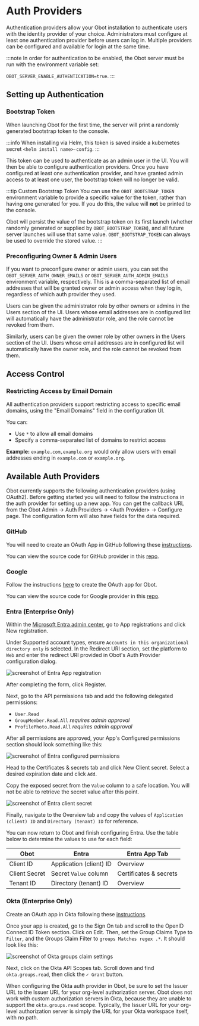 # Auth Providers

Authentication providers allow your Obot installation to authenticate users with the identity provider of your choice.
Administrators must configure at least one authentication provider before users can log in.
Multiple providers can be configured and available for login at the same time.

:::note
In order for authentication to be enabled, the Obot server must be run with the environment variable set:

`OBOT_SERVER_ENABLE_AUTHENTICATION=true`.
:::

## Setting up Authentication

### Bootstrap Token

When launching Obot for the first time, the server will print a randomly generated bootstrap token to the console.

:::info
When installing via Helm, this token is saved inside a kubernetes secret `<helm install name>-config`.
:::

This token can be used to authenticate as an admin user in the UI.
You will then be able to configure authentication providers.
Once you have configured at least one authentication provider, and have granted admin access to at least one user,
the bootstrap token will no longer be valid.

:::tip Custom Bootstrap Token
You can use the `OBOT_BOOTSTRAP_TOKEN` environment variable to provide a specific value for the token,
rather than having one generated for you. If you do this, the value will **not** be printed to the console.

Obot will persist the value of the bootstrap token on its first launch (whether randomly generated or
supplied by `OBOT_BOOTSTRAP_TOKEN`), and all future server launches will use that same value.
`OBOT_BOOTSTRAP_TOKEN` can always be used to override the stored value.
:::

### Preconfiguring Owner & Admin Users

If you want to preconfigure owner or admin users, you can set the `OBOT_SERVER_AUTH_OWNER_EMAILS` or `OBOT_SERVER_AUTH_ADMIN_EMAILS` environment variable, respectively.
This is a comma-separated list of email addresses that will be granted owner or admin access when they log in,
regardless of which auth provider they used.

Users can be given the administrator role by other owners or admins in the Users section of the UI.
Users whose email addresses are in configured list will automatically have the administrator role,
and the role cannot be revoked from them.

Similarly, users can be given the owner role by other owners in the Users section of the UI.
Users whose email addresses are in configured list will automatically have the owner role,
and the role cannot be revoked from them.

## Access Control

### Restricting Access by Email Domain

All authentication providers support restricting access to specific email domains, using the "Email Domains" field in the configuration UI.

You can:

- Use `*` to allow all email domains
- Specify a comma-separated list of domains to restrict access

**Example:** `example.com,example.org` would only allow users with email addresses ending in `example.com` or `example.org`.

## Available Auth Providers

Obot currently supports the following authentication providers (using OAuth2). Before getting started you will need to follow the instructions in the auth provider for setting up a new app. You can get the callback URL from the Obot Admin -> Auth Providers -> \<Auth Provider> -> Configure page. The configuration form will also have fields for the data required.

### GitHub

You will need to create an OAuth App in GitHub following these [instructions](https://docs.github.com/en/apps/oauth-apps/building-oauth-apps/creating-an-oauth-app).

You can view the source code for GitHub provider in this [repo](https://github.com/obot-platform/tools).

### Google

Follow the instructions [here](https://developers.google.com/identity/protocols/oauth2/web-server#creatingcred) to create the OAuth app for Obot.

You can view the source code for Google provider in this [repo](https://github.com/obot-platform/tools).

### Entra (Enterprise Only)

Within the [Microsoft Entra admin center](https://entra.microsoft.com), go to App registrations and click New registration.

Under Supported account types, ensure `Accounts in this organizational directory only` is selected. In the Redirect URI section, set the platform to `Web` and enter the redirect URI provided in Obot's Auth Provider configuration dialog.

![screenshot of Entra App registration](/img/entra-app-registration.png)

After completing the form, click Register.

Next, go to the API permissions tab and add the following delegated permissions:

- `User.Read`
- `GroupMember.Read.All` *requires admin approval*
- `ProfilePhoto.Read.All` *requires admin approval*

After all permissions are approved, your App's Configured permissions section should look something like this:

![screenshot of Entra configured permissions](/img/entra-configured-permissions.png)

Head to the Certificates & secrets tab and click New Client secret.
Select a desired expiration date and click `Add`.

Copy the exposed secret from the `Value` column to a safe location. You will not be able to retrieve the secret value after this point.

![screenshot of Entra client secret](/img/entra-client-secret.png)

Finally, navigate to the Overview tab and copy the values of `Application (client) ID` and `Directory (tenant) ID` for reference.

You can now return to Obot and finish configuring Entra. Use the table below to determine the values to use for each field:

| Obot          | Entra                   | Entra App Tab          |
|---------------|-------------------------|------------------------|
| Client ID     | Application (client) ID | Overview               |
| Client Secret | Secret `Value` column   | Certificates & secrets |
| Tenant ID     | Directory (tenant) ID   | Overview               |


### Okta (Enterprise Only)

Create an OAuth app in Okta following these [instructions](https://developer.okta.com/docs/guides/implement-oauth-for-okta/main/#create-an-oauth-2-0-app-in-okta).

Once your app is created, go to the Sign On tab and scroll to the OpenID Connect ID Token section. Click on Edit.
Then, set the Group Claims Type to `Filter`, and the Groups Claim Filter to `groups Matches regex .*`. It should look like this:

![screenshot of Okta groups claim settings](/img/okta-group-claims.png)

Next, click on the Okta API Scopes tab. Scroll down and find `okta.groups.read`, then click the `✓ Grant` button.

When configuring the Okta auth provider in Obot, be sure to set the Issuer URL to the Issuer URL for your org-level authorization server.
Obot does not work with custom authorization servers in Okta, because they are unable to support the `okta.groups.read` scope.
Typically, the Issuer URL for your org-level authorization server is simply the URL for your Okta workspace itself, with no path.
